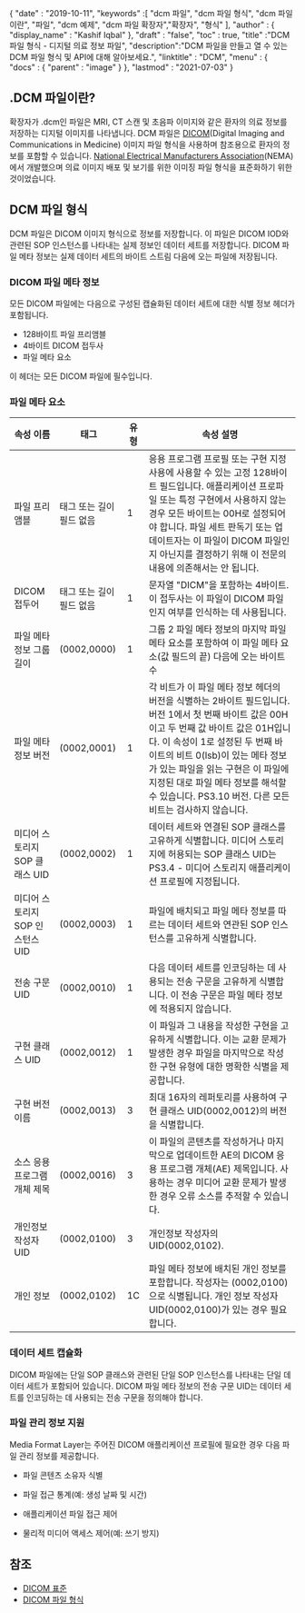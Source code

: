 {
  "date" : "2019-10-11",
  "keywords" :[ "dcm 파일", "dcm 파일 형식", "dcm 파일이란", "파일", "dcm 예제", "dcm 파일 확장자","확장자", "형식" ],
  "author" : {
    "display_name" : "Kashif Iqbal"
},
  "draft" : "false",
  "toc" : true,
  "title" :"DCM 파일 형식 - 디지털 의료 정보 파일",
  "description":"DCM 파일을 만들고 열 수 있는 DCM 파일 형식 및 API에 대해 알아보세요.",
  "linktitle" : "DCM",
  "menu" : {
    "docs" : {
      "parent" : "image"
}
},
  "lastmod" : "2021-07-03"
}

## .DCM 파일이란?

확장자가 .dcm인 파일은 MRI, CT 스캔 및 초음파 이미지와 같은 환자의 의료 정보를 저장하는 디지털 이미지를 나타냅니다. DCM 파일은 [DICOM](/ko/image/dicom)(Digital Imaging and Communications in Medicine) 이미지 파일 형식을 사용하며 참조용으로 환자의 정보를 포함할 수 있습니다. [National Electrical Manufacturers Association](https://en.wikipedia.org/wiki/National_Electrical_Manufacturers_Association)(NEMA)에서 개발했으며 의료 이미지 배포 및 보기를 위한 이미징 파일 형식을 표준화하기 위한 것이었습니다.

## DCM 파일 형식

DCM 파일은 DICOM 이미지 형식으로 정보를 저장합니다. 이 파일은 DICOM IOD와 관련된 SOP 인스턴스를 나타내는 실제 정보인 데이터 세트를 저장합니다. DICOM 파일 메타 정보는 실제 데이터 세트의 바이트 스트림 다음에 오는 파일에 저장됩니다.

### DICOM 파일 메타 정보 ##

모든 DICOM 파일에는 다음으로 구성된 캡슐화된 데이터 세트에 대한 식별 정보 헤더가 포함됩니다.
* 128바이트 파일 프리앰블
* 4바이트 DICOM 접두사
* 파일 메타 요소

이 헤더는 모든 DICOM 파일에 필수입니다.

### 파일 메타 요소 ###
|속성 이름|태그|유형| 속성 설명
---|---|---|---|
|파일 프리앰블|태그 또는 길이 필드 없음|1|응용 프로그램 프로필 또는 구현 지정 사용에 사용할 수 있는 고정 128바이트 필드입니다. 애플리케이션 프로파일 또는 특정 구현에서 사용하지 않는 경우 모든 바이트는 00H로 설정되어야 합니다. 파일 세트 판독기 또는 업데이트자는 이 파일이 DICOM 파일인지 아닌지를 결정하기 위해 이 전문의 내용에 의존해서는 안 됩니다.
|DICOM 접두어|태그 또는 길이 필드 없음|1|문자열 "DICM"을 포함하는 4바이트. 이 접두사는 이 파일이 DICOM 파일인지 여부를 인식하는 데 사용됩니다.
|파일 메타 정보 그룹 길이|(0002,0000)|1|그룹 2 파일 메타 정보의 마지막 파일 메타 요소를 포함하여 이 파일 메타 요소(값 필드의 끝) 다음에 오는 바이트 수
|파일 메타 정보 버전|(0002,0001)|1|각 비트가 이 파일 메타 정보 헤더의 버전을 식별하는 2바이트 필드입니다. 버전 1에서 첫 번째 바이트 값은 00H이고 두 번째 값 바이트 값은 01H입니다. 이 속성이 1로 설정된 두 번째 바이트의 비트 0(lsb)이 있는 메타 정보가 있는 파일을 읽는 구현은 이 파일에 지정된 대로 파일 메타 정보를 해석할 수 있습니다. PS3.10 버전. 다른 모든 비트는 검사하지 않습니다.
|미디어 스토리지 SOP 클래스 UID|(0002,0002)|1|데이터 세트와 연결된 SOP 클래스를 고유하게 식별합니다. 미디어 스토리지에 허용되는 SOP 클래스 UID는 PS3.4 - 미디어 스토리지 애플리케이션 프로필에 지정됩니다.
|미디어 스토리지 SOP 인스턴스 UID|(0002,0003)|1|파일에 배치되고 파일 메타 정보를 따르는 데이터 세트와 연관된 SOP 인스턴스를 고유하게 식별합니다.
|전송 구문 UID|(0002,0010)|1|다음 데이터 세트를 인코딩하는 데 사용되는 전송 구문을 고유하게 식별합니다. 이 전송 구문은 파일 메타 정보에 적용되지 않습니다.
|구현 클래스 UID|(0002,0012)|1|이 파일과 그 내용을 작성한 구현을 고유하게 식별합니다. 이는 교환 문제가 발생한 경우 파일을 마지막으로 작성한 구현 유형에 대한 명확한 식별을 제공합니다.
|구현 버전 이름|(0002,0013)|3|최대 16자의 레퍼토리를 사용하여 구현 클래스 UID(0002,0012)의 버전을 식별합니다.
|소스 응용 프로그램 개체 제목|(0002,0016)|3|이 파일의 콘텐츠를 작성하거나 마지막으로 업데이트한 AE의 DICOM 응용 프로그램 개체(AE) 제목입니다. 사용하는 경우 미디어 교환 문제가 발생한 경우 오류 소스를 추적할 수 있습니다.
|개인정보 작성자 UID|(0002,0100)|3|개인정보 작성자의 UID(0002,0102).
|개인 정보|(0002,0102)|1C|파일 메타 정보에 배치된 개인 정보를 포함합니다. 작성자는 (0002,0100)으로 식별됩니다. 개인 정보 작성자 UID(0002,0100)가 있는 경우 필요합니다.

### 데이터 세트 캡슐화 ###

DICOM 파일에는 단일 SOP 클래스와 관련된 단일 SOP 인스턴스를 나타내는 단일 데이터 세트가 포함되어 있습니다. DICOM 파일 메타 정보의 전송 구문 UID는 데이터 세트를 인코딩하는 데 사용되는 전송 구문을 정의해야 합니다.

### 파일 관리 정보 지원 ###

Media Format Layer는 주어진 DICOM 애플리케이션 프로필에 필요한 경우 다음 파일 관리 정보를 제공합니다.

* 파일 콘텐츠 소유자 식별

* 파일 접근 통계(예: 생성 날짜 및 시간)

* 애플리케이션 파일 접근 제어

* 물리적 미디어 액세스 제어(예: 쓰기 방지)

## 참조 ##
* [DICOM 표준](https://www.dicomstandard.org/current/)
* [DICOM 파일 형식](http://dicom.nema.org/dicom/2013/output/chtml/part10/chapter_7.html)

